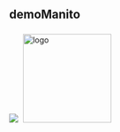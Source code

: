 ## demoManito
<img src="https://wakatime.com/badge/user/2b8721ce-129f-413a-8c60-69d3022357a9.svg" />

<img src="https://github-readme-stats.vercel.app/api?username=demoManito&show_icons=true&hide_border=true&theme=dracula&locale=cn" alt="logo" height="160" style="margin: 5px; margin-bottom: 20px;" />

<!---

- 👋 红红火火
- 👀 哈哈哈哈
- 🌱 恍恍惚惚
- 💞️ 哈哈哈哈
- 📫 含含糊糊


demoManito/demoManito is a ✨ special ✨ repository because its `README.md` (this file) appears on your GitHub profile.
You can click the Preview link to take a look at your changes.
--->

